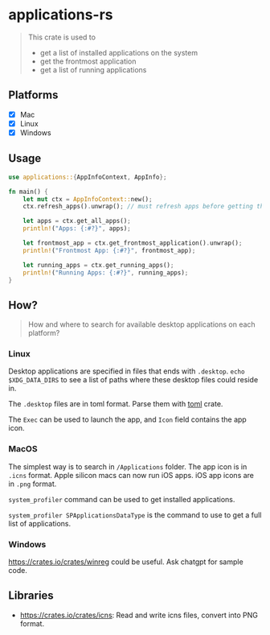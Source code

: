 # applications-rs

> This crate is used to
>
> - get a list of installed applications on the system
> - get the frontmost application
> - get a list of running applications

## Platforms

- [x] Mac
- [x] Linux
- [x] Windows

## Usage

```rust
use applications::{AppInfoContext, AppInfo};

fn main() {
    let mut ctx = AppInfoContext::new();
    ctx.refresh_apps().unwrap(); // must refresh apps before getting them

    let apps = ctx.get_all_apps();
    println!("Apps: {:#?}", apps);

    let frontmost_app = ctx.get_frontmost_application().unwrap();
    println!("Frontmost App: {:#?}", frontmost_app);

    let running_apps = ctx.get_running_apps();
    println!("Running Apps: {:#?}", running_apps);
}
```

## How?

> How and where to search for available desktop applications on each platform?

### Linux

Desktop applications are specified in files that ends with `.desktop`. `echo $XDG_DATA_DIRS` to see a list of paths where these desktop files could reside in.

The `.desktop` files are in toml format. Parse them with [toml](https://crates.io/crates/toml) crate.

The `Exec` can be used to launch the app, and `Icon` field contains the app icon.

### MacOS

The simplest way is to search in `/Applications` folder. The app icon is in `.icns` format.
Apple silicon macs can now run iOS apps. iOS app icons are in `.png` format.

`system_profiler` command can be used to get installed applications.

`system_profiler SPApplicationsDataType` is the command to use to get a full list of applications.

### Windows

https://crates.io/crates/winreg could be useful. Ask chatgpt for sample code.

## Libraries

- https://crates.io/crates/icns: Read and write icns files, convert into PNG format.
